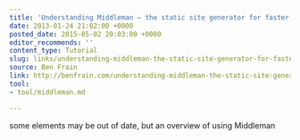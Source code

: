 ```yaml
---
title: 'Understanding Middleman – the static site generator for faster prototyping '
date: 2013-01-24 21:02:00 +0000
posted_date: 2015-05-02 20:03:00 +0000
editor_recommends: ''
content_type: Tutorial
slug: links/understanding-middleman-the-static-site-generator-for-faster-prototyping
source: Ben Frain
link: http://benfrain.com/understanding-middleman-the-static-site-generator-for-faster-prototyping/
tool:
- tool/middleman.md

---
```

some elements may be out of date, but an overview of using Middleman



